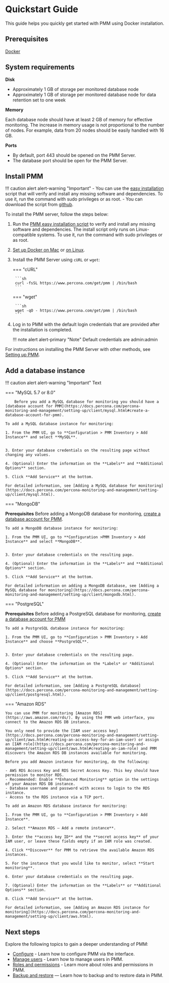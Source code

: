 # Quickstart Guide


This guide helps you quickly get started with PMM using Docker installation.


## Prerequisites

[Docker](https://docs.docker.com/engine/install/)

## System requirements

**Disk**

- Approximately 1 GB of storage per monitored database node 
- Approximately 1 GB of storage per monitored database node for data retention set to one week 

**Memory**

Each database node should have at least 2 GB of memory for effective monitoring. The increase in memory usage is not proportional to the number of nodes. For example, data from 20 nodes should be easily handled with 16 GB.

**Ports**

- By default, port 443 should be opened on the PMM Server.
- The database port should be open for the PMM Server.

## Install PMM

!!! caution alert alert-warning "Important"
    - You can use the [easy installation](https://docs.percona.com/percona-monitoring-and-management/setting-up/server/easy-install.html) script that will verify and install any missing software and dependencies. To use it, run the command with sudo privileges or as root.
    - You can download the script from [github](https://github.com/percona/pmm/blob/main/get-pmm.sh).

To install the PMM server, follow the steps below:
1. Run the [PMM easy installation script](https://docs.percona.com/percona-monitoring-and-management/setting-up/server/easy-install.html) to verify and install any missing software and dependencies. The install script only runs on Linux-compatible systems. To use it, run the command with sudo privileges or as root.
2. [Set up Docker on Mac](https://docs.docker.com/docker-for-mac/install) or [on Linux](https://docs.docker.com/install/linux/docker-ce/ubuntu).

2. Install the PMM Server using `cURL` or `wget`:


    === "cURL"

        ```sh
        curl -fsSL https://www.percona.com/get/pmm | /bin/bash
        ```

    === "wget"

        ```sh
        wget -qO - https://www.percona.com/get/pmm | /bin/bash    
        ```

3. Log in to PMM with the default login credentials that are provided after the installation is completed.

    !!! note alert alert-primary "Note"
        Default credentials are admin:admin


For instructions on installing the PMM Server with other methods, see [Setting up PMM](https://docs.percona.com/percona-monitoring-and-management/setting-up/server/index.html).

## Add a database instance

!!! caution alert alert-warning "Important"
    Text


=== "MySQL 5.7 or 8.0"

        Before you add a MySQL database for monitoring you should have a [database account for PMM](https://docs.percona.com/percona-monitoring-and-management/setting-up/client/mysql.html#create-a-database-account-for-pmm).

    To add a MySQL database instance for monitoring:

    1. From the PMM UI, go to **Configuration > PMM Inventory > Add Instance** and select **MySQL**.


    3. Enter your database credentials on the resulting page without changing any values.

    4. (Optional) Enter the information on the **Labels** and **Additional Options** section. 

    5. Click **Add Service** at the bottom.

    For detailed information, see [Adding a MySQL database for monitoring](https://docs.percona.com/percona-monitoring-and-management/setting-up/client/mysql.html).

=== "MongoDB"

 **Prerequisites**
 Before adding a MongoDB database for monitoring,  [create a database account for PMM](https://docs.percona.com/percona-monitoring-and-management/setting-up/client/mongodb.html#create-pmm-account-and-set-permissions).

    To add a MongoDB database instance for monitoring:

    1. From the PMM UI, go to **Configuration >PMM Inventory > Add Instance** and select **MongoDB**.


    3. Enter your database credentials on the resulting page.

    4. (Optional) Enter the information in the **Labels** and **Additional Options** section. 

    5. Click **Add Service** at the bottom.

    For detailed information on adding a MongoDB database, see [Adding a MySQL database for monitoring](https://docs.percona.com/percona-monitoring-and-management/setting-up/client/mongodb.html).

=== "PostgreSQL"

**Prerequisites**
 Before adding a PostgreSQL database for monitoring,  [create a database account for PMM](https://docs.percona.com/percona-monitoring-and-management/setting-up/client/postgresql.html#create-a-database-account-for-pmm)
    
    To add a PostgreSQL database instance for monitoring:

    1. From the PMM UI, go to **Configuration > PMM Inventory > Add Instance** and choose **PostgreSQL**.


    3. Enter your database credentials on the resulting page.

    4. (Optional) Enter the information on the *Labels* or *Additional Options* section. 

    5. Click **Add Service** at the bottom.

    For detailed information, see [Adding a PostgreSQL database](https://docs.percona.com/percona-monitoring-and-management/setting-up/client/postgresql.html).

=== "Amazon RDS"

    You can use PMM for monitoring [Amazon RDS](https://aws.amazon.com/rds/). By using the PMM web interface, you connect to the Amazon RDS DB instance. 

    You only need to provide the [IAM user access key](https://docs.percona.com/percona-monitoring-and-management/setting-up/client/aws.html#creating-an-access-key-for-an-iam-user) or assign an [IAM role](https://docs.percona.com/percona-monitoring-and-management/setting-up/client/aws.html#creating-an-iam-role) and PMM discovers the Amazon RDS DB instances available for monitoring.

    Before you add Amazon instance for monitoring, do the following:

    - AWS RDS Access Key and RDS Secret Access Key. This key should have permission to monitor RDS.
    - Recommended: Enable **Enhanced Monitoring** option in the settings of your Amazon RDS DB instance.
    - Database username and password with access to login to the RDS instance.
    - Access to the RDS instance via a TCP port.

    To add an Amazon RDS database instance for monitoring:

    1. From the PMM UI, go to **Configuration > PMM Inventory > Add Instance**.

    2. Select **Amazon RDS – Add a remote instance**.

    3. Enter the **access key ID** and the **secret access key** of your IAM user, or leave these fields empty if an IAM role was created.

    4. Click **Discover** for PMM to retrieve the available Amazon RDS instances.

    5. For the instance that you would like to monitor, select **Start monitoring**.

    6. Enter your database credentials on the resulting page.

    7. (Optional) Enter the information on the **Labels** or **Additional Options** section. 

    8. Click **Add Service** at the bottom.

    For detailed information, see [Adding an Amazon RDS instance for monitoring](https://docs.percona.com/percona-monitoring-and-management/setting-up/client/aws.html).


## Next steps

Explore the following topics to gain a deeper understanding of PMM:

- [Configure](how-to/configure.md) - Learn how to configure PMM via the interface.
- [Manage users](how-to/manage-users.md) - Learn how to manage users in PMM.
- [Roles and permissions](use/roles-and-permissions/index.md) - Learn more about roles and permissions in PMM.
- [Backup and restore](use/backup/index.md) — Learn how to backup and to restore data in PMM.




